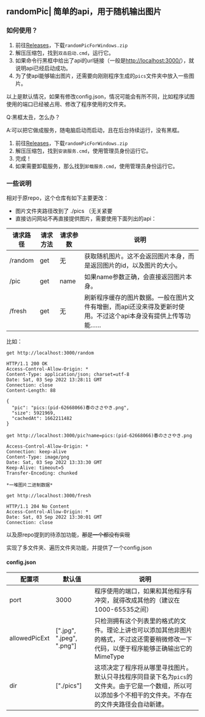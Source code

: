 ## randomPic| 简单的api，用于随机输出图片

### 如何使用？

1. 前往[Releases](https://github.com/yige233/randomPic/releases/tag/v1.1)，下载`randomPicForWindows.zip`
2. 解压压缩包，找到`双击启动.cmd`，运行它。
3. 如果命令行黑框中给出了api的url链接（一般是[http://localhost:3000/](http://localhost:3000)），就说明api已经启动成功。
4. 为了使api能够输出图片，还需要向刚刚程序生成的`pics`文件夹中放入一些图片。

以上是默认情况，如果有修改config.json，情况可能会有所不同，比如程序试图使用的端口已经被占用、修改了程序使用的文件夹。

Q:黑框太丑，怎么办？

A:可以把它做成服务，随电脑启动而启动，且在后台持续运行，没有黑框。

1. 前往[Releases](https://github.com/yige233/randomPic/releases/tag/v1.1)，下载`randomPicForWindows.zip`
2. 解压压缩包，找到`安装服务.cmd`，使用管理员身份运行它。
3. 完成！
4. 如果需要卸载服务，那么找到`卸载服务.cmd`，使用管理员身份运行它。

### 一些说明

相对于原repo，这个仓库有如下主要更改：
* 图片文件夹路径改到了 ./pics （无关紧要
* 直接访问网站不再直接提供图片，需要使用下面列出的api：

| 请求路径 | 请求方法 | 请求参数 | 说明 |
| ------- | ------- | ------- | ----- |
|  /random  | get |  无 | 获取随机图片。这不会返回图片本身，而是返回图片的id，以及图片的大小。 |
| /pic  | get | name | 如果name参数正确，会直接返回图片本身。 |
| /fresh  | get | 无 | 刷新程序缓存的图片数据。一般在图片文件有增删，而api还没来得及更新时使用。不过这个api本身没有提供上传等功能…… |

比如：

`get http://localhost:3000/random`

```
HTTP/1.1 200 OK
Access-Control-Allow-Origin: *
Content-Type: application/json; charset=utf-8
Date: Sat, 03 Sep 2022 13:28:11 GMT
Connection: close
Content-Length: 88

{
  "pic": "pics:(pid-62668066)春のささやき.png",
  "size": 5921969,
  "cachedAt": 1662211482
}
```


`get http://localhost:3000/pic?name=pics:(pid-62668066)春のささやき.png`

```
Access-Control-Allow-Origin: *
Connection: keep-alive
Content-Type: image/png
Date: Sat, 03 Sep 2022 13:33:30 GMT
Keep-Alive: timeout=5
Transfer-Encoding: chunked

*一堆图片二进制数据*
```

`get http://localhost:3000/fresh`
```
HTTP/1.1 204 No Content
Access-Control-Allow-Origin: *
Date: Sat, 03 Sep 2022 13:30:01 GMT
Connection: close
```

以及原repo提到的待添加功能，~~那是一个都没有实现~~

实现了多文件夹、遍历文件夹功能，并提供了一个config.json

#### config.json

| 配置项 | 默认值 | 说明 |
| ------- | ------- | ------- |
|  port  | 3000 | 程序使用的端口，如果和其他程序有冲突，就得改成其他的（建议在1000-65535之间） |
| allowedPicExt  | [".jpg", ".jpeg", ".png"] | 只检测拥有这个列表里的格式的文件。理论上讲也可以添加其他非图片的格式，不过这还需要稍微修改一下代码，以便于程序能够正确输出它的MimeType |
| dir  | ["./pics"] | 这项决定了程序将从哪里寻找图片。默认只寻找程序同目录下名为`pics`的文件夹。由于它是一个数组，所以可以添加多个不相干的文件夹。不存在的文件夹路径会自动新建。 |

